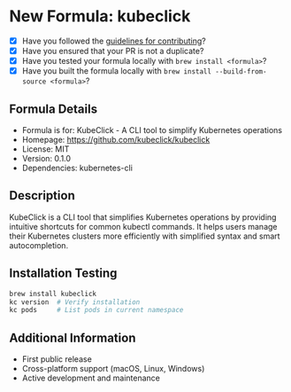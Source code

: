 # New Formula: kubeclick

- [x] Have you followed the [guidelines for contributing](https://github.com/Homebrew/homebrew-core/blob/master/CONTRIBUTING.md)?
- [x] Have you ensured that your PR is not a duplicate?
- [x] Have you tested your formula locally with `brew install <formula>`?
- [x] Have you built the formula locally with `brew install --build-from-source <formula>`?

## Formula Details
- Formula is for: KubeClick - A CLI tool to simplify Kubernetes operations
- Homepage: https://github.com/kubeclick/kubeclick
- License: MIT
- Version: 0.1.0
- Dependencies: kubernetes-cli

## Description
KubeClick is a CLI tool that simplifies Kubernetes operations by providing intuitive shortcuts for common kubectl commands. It helps users manage their Kubernetes clusters more efficiently with simplified syntax and smart autocompletion.

## Installation Testing
```bash
brew install kubeclick
kc version  # Verify installation
kc pods     # List pods in current namespace
```

## Additional Information
- First public release
- Cross-platform support (macOS, Linux, Windows)
- Active development and maintenance
